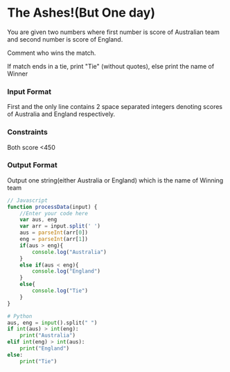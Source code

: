 # The Ashes!(But One day)

You are given two numbers where first number is score of Australian team and second number is score of England.

Comment who wins the match.

If match ends in a tie, print "Tie" (without quotes), else print the name of Winner

### Input Format

First and the only line contains 2 space separated integers denoting scores of Australia and England respectively.

### Constraints

Both score <450

### Output Format

Output one string(either Australia or England) which is the name of Winning team

```javascript
// Javascript
function processData(input) {
    //Enter your code here
    var aus, eng
    var arr = input.split(' ')
    aus = parseInt(arr[0])
    eng = parseInt(arr[1])
    if(aus > eng){
        console.log("Australia")
    }
    else if(aus < eng){
        console.log("England")
    }
    else{
        console.log("Tie")
    }
} 
```

```python
# Python
aus, eng = input().split(" ")
if int(aus) > int(eng):
    print("Australia")
elif int(eng) > int(aus):
    print("England")
else:
    print("Tie")
```

